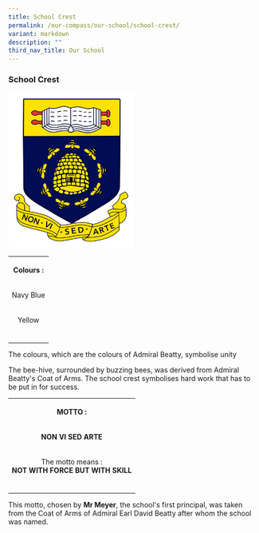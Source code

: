 ```yaml
---
title: School Crest
permalink: /our-compass/our-school/school-crest/
variant: markdown
description: ""
third_nav_title: Our School
---
```

### **School Crest**

<style>
	table, th, td {
	text-align: center;
	}
</style>

<img height="50%" width="50%" src="/images/BTlogo.png">

<table><colgroup><col></colgroup><tbody><tr><th rowspan="1" colspan="1"><p>Colours :</p></th></tr><tr><td rowspan="1" colspan="1"><p>Navy Blue</p></td></tr><tr><td rowspan="1" colspan="1"><p>Yellow</p></td></tr><tr><td rowspan="1" colspan="1"><p></p></td></tr></tbody></table>

The colours, which are the colours of Admiral Beatty, symbolise unity

The bee-hive, surrounded by buzzing bees, was derived from Admiral Beatty's Coat of Arms. The school crest symbolises hard work that has to be put in for success.

<table style="minWidth: 25px"><colgroup><col></colgroup><tbody><tr><th rowspan="1" colspan="1"><p>MOTTO :</p></th></tr><tr><td rowspan="1" colspan="1"><p><strong>NON VI SED ARTE</strong></p></td></tr><tr><td rowspan="1" colspan="1"><p>The motto means :<br><strong>NOT WITH FORCE BUT WITH SKILL</strong></p></td></tr><tr><td rowspan="1" colspan="1"><p></p></td></tr></tbody></table>

This motto, chosen by&nbsp;**Mr Meyer**, the school's first principal, was taken from the Coat of Arms of Admiral Earl David Beatty after whom the school was named.
